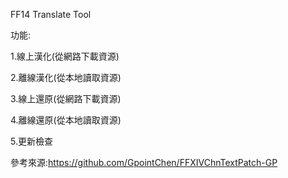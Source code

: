 FF14 Translate Tool

功能:

1.線上漢化(從網路下載資源)

2.離線漢化(從本地讀取資源)

3.線上還原(從網路下載資源)

4.離線還原(從本地讀取資源)

5.更新檢查

參考來源:https://github.com/GpointChen/FFXIVChnTextPatch-GP
